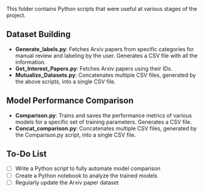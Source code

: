 This folder contains Python scripts that were useful at various stages of the project.

## Dataset Building
* **Generate_labels.py**: Fetches Arxiv papers from specific categories for manual review and labeling by the user. Generates a CSV file with all the information.
* **Get_Interest_Papers.py**: Fetches Arxiv papers using their IDs.
* **Mutualize_Datasets.py**: Concatenates multiple CSV files, generated by the above scripts, into a single CSV file.

## Model Performance Comparison
* **Comparison.py**: Trains and saves the performance metrics of various models for a specific set of training parameters. Generates a CSV file.
* **Concat_comparison.py**: Concatenates multiple CSV files, generated by the Comparison.py script, into a single CSV file.

## To-Do List
* [ ] Write a Python script to fully automate model comparison
* [ ] Create a Python notebook to analyze the trained models
* [ ] Regularly update the Arxiv paper dataset
